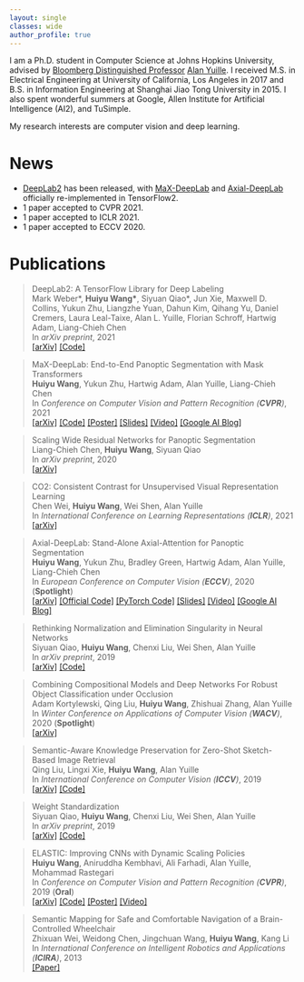 ```yaml
---
layout: single
classes: wide
author_profile: true
---
```


I am a Ph.D. student in Computer Science at Johns Hopkins University, advised by [Bloomberg Distinguished Professor](https://en.wikipedia.org/wiki/Bloomberg_Distinguished_Professorships) [Alan Yuille](https://cs.jhu.edu/~ayuille/). I received M.S. in Electrical Engineering at University of California, Los Angeles in 2017 and B.S. in Information Engineering at Shanghai Jiao Tong University in 2015. I also spent wonderful summers at Google, Allen Institute for Artificial Intelligence (AI2), and TuSimple.

My research interests are computer vision and deep learning.

# News

- [DeepLab2](https://github.com/google-research/deeplab2) has been released, with [MaX-DeepLab](https://github.com/google-research/deeplab2/blob/main/g3doc/projects/max_deeplab.md) and [Axial-DeepLab](https://github.com/google-research/deeplab2/blob/main/g3doc/projects/axial_deeplab.md) officially re-implemented in TensorFlow2.
- 1 paper accepted to CVPR 2021.
- 1 paper accepted to ICLR 2021.
- 1 paper accepted to ECCV 2020.

# Publications

> DeepLab2: A TensorFlow Library for Deep Labeling  
> Mark Weber\*, **Huiyu Wang\***, Siyuan Qiao\*, Jun Xie, Maxwell D. Collins, Yukun Zhu, Liangzhe Yuan, Dahun Kim, Qihang Yu, Daniel Cremers, Laura Leal-Taixe, Alan L. Yuille, Florian Schroff, Hartwig Adam, Liang-Chieh Chen  
> In *arXiv preprint*, 2021  
> [[arXiv]](https://arxiv.org/abs/2106.09748) [[Code]](https://github.com/google-research/deeplab2)

> MaX-DeepLab: End-to-End Panoptic Segmentation with Mask Transformers  
> **Huiyu Wang**, Yukun Zhu, Hartwig Adam, Alan Yuille, Liang-Chieh Chen  
> In *Conference on Computer Vision and Pattern Recognition (**CVPR**)*, 2021  
> [[arXiv]](https://arxiv.org/abs/2012.00759) [[Code]](https://github.com/google-research/deeplab2/blob/main/g3doc/projects/max_deeplab.md) [[Poster]](https://csrhddlam.github.io/MaXDeeplabPoster.pdf) [[Slides]](https://csrhddlam.github.io/MaXDeepLabSlides.pdf) [[Video]](https://www.youtube.com/watch?v=ir0Avw92Jv0) [[Google AI Blog]](https://ai.googleblog.com/2021/04/max-deeplab-dual-path-transformers-for.html)

> Scaling Wide Residual Networks for Panoptic Segmentation  
> Liang-Chieh Chen, **Huiyu Wang**, Siyuan Qiao  
> In *arXiv preprint*, 2020  
> [[arXiv]](https://arxiv.org/abs/2011.11675)

> CO2: Consistent Contrast for Unsupervised Visual Representation Learning  
> Chen Wei, **Huiyu Wang**, Wei Shen, Alan Yuille  
> In *International Conference on Learning Representations (**ICLR**)*, 2021  
> [[arXiv]](https://arxiv.org/abs/2010.02217)

> Axial-DeepLab: Stand-Alone Axial-Attention for Panoptic Segmentation  
> **Huiyu Wang**, Yukun Zhu, Bradley Green, Hartwig Adam, Alan Yuille, Liang-Chieh Chen  
> In *European Conference on Computer Vision (**ECCV**)*, 2020 (**Spotlight**)  
> [[arXiv]](https://arxiv.org/abs/2003.07853) [[Official Code]](https://github.com/google-research/deeplab2/blob/main/g3doc/projects/axial_deeplab.md) [[PyTorch Code]](https://github.com/csrhddlam/axial-deeplab) [[Slides]](https://csrhddlam.github.io/AxialDeepLab.pdf) [[Video]](https://youtu.be/-iAXF-vibdE) [[Google AI Blog]](https://ai.googleblog.com/2020/08/axial-deeplab-long-range-modeling-in.html)

> Rethinking Normalization and Elimination Singularity in Neural Networks  
> Siyuan Qiao, **Huiyu Wang**, Chenxi Liu, Wei Shen, Alan Yuille  
> In *arXiv preprint*, 2019  
> [[arXiv]](https://arxiv.org/abs/1911.09738) [[Code]](https://github.com/joe-siyuan-qiao/Batch-Channel-Normalization)

> Combining Compositional Models and Deep Networks For Robust Object Classification under Occlusion  
> Adam Kortylewski, Qing Liu, **Huiyu Wang**, Zhishuai Zhang, Alan Yuille  
> In *Winter Conference on Applications of Computer Vision (**WACV**)*, 2020 (**Spotlight**)  
> [[arXiv]](https://arxiv.org/abs/1905.11826)

> Semantic-Aware Knowledge Preservation for Zero-Shot Sketch-Based Image Retrieval  
> Qing Liu, Lingxi Xie, **Huiyu Wang**, Alan Yuille  
> In *International Conference on Computer Vision (**ICCV**)*, 2019  
> [[arXiv]](https://arxiv.org/abs/1904.03208) [[Code]](https://github.com/qliu24/SAKE)

> Weight Standardization  
> Siyuan Qiao, **Huiyu Wang**, Chenxi Liu, Wei Shen, Alan Yuille  
> In *arXiv preprint*, 2019  
> [[arXiv]](https://arxiv.org/abs/1903.10520) [[Code]](https://github.com/joe-siyuan-qiao/WeightStandardization)

> ELASTIC: Improving CNNs with Dynamic Scaling Policies  
> **Huiyu Wang**, Aniruddha Kembhavi, Ali Farhadi, Alan Yuille, Mohammad Rastegari  
> In *Conference on Computer Vision and Pattern Recognition (**CVPR**)*, 2019 (**Oral**)  
> [[arXiv]](https://arxiv.org/abs/1812.05262) [[Code]](https://github.com/allenai/elastic) [[Poster]](http://www.cs.jhu.edu/~hwang157/Elastic_Poster.pdf) [[Video]](https://www.youtube.com/watch?v=gnREux6Zwjg&t=4310s)

> Semantic Mapping for Safe and Comfortable Navigation of a Brain-Controlled Wheelchair  
> Zhixuan Wei, Weidong Chen, Jingchuan Wang, **Huiyu Wang**, Kang Li  
> In *International Conference on Intelligent Robotics and Applications (**ICIRA**)*, 2013  
> [[Paper]](https://link.springer.com/chapter/10.1007/978-3-642-40852-6_32)

